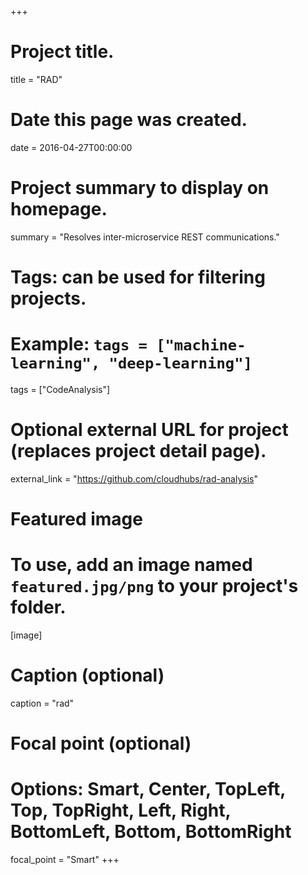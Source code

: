 +++
# Project title.
title = "RAD"

# Date this page was created.
date = 2016-04-27T00:00:00

# Project summary to display on homepage.
summary = "Resolves inter-microservice REST communications."

# Tags: can be used for filtering projects.
# Example: `tags = ["machine-learning", "deep-learning"]`
tags = ["CodeAnalysis"]

# Optional external URL for project (replaces project detail page).
external_link = "https://github.com/cloudhubs/rad-analysis"

# Featured image
# To use, add an image named `featured.jpg/png` to your project's folder. 
[image]
  # Caption (optional)
  caption = "rad"

  # Focal point (optional)
  # Options: Smart, Center, TopLeft, Top, TopRight, Left, Right, BottomLeft, Bottom, BottomRight
  focal_point = "Smart"
+++
